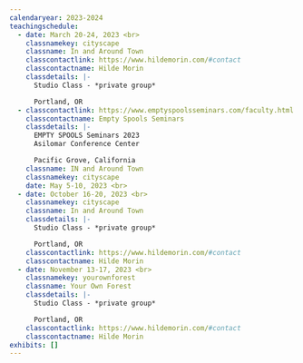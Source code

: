 ```yaml
---
calendaryear: 2023-2024
teachingschedule:
  - date: March 20-24, 2023 <br>
    classnamekey: cityscape
    classname: In and Around Town
    classcontactlink: https://www.hildemorin.com/#contact
    classcontactname: Hilde Morin
    classdetails: |-
      Studio Class - *private group*

      Portland, OR
  - classcontactlink: https://www.emptyspoolsseminars.com/faculty.html
    classcontactname: Empty Spools Seminars
    classdetails: |-
      EMPTY SPOOLS Seminars 2023
      Asilomar Conference Center

      Pacific Grove, California
    classname: IN and Around Town
    classnamekey: cityscape
    date: May 5-10, 2023 <br>
  - date: October 16-20, 2023 <br>
    classnamekey: cityscape
    classname: In and Around Town
    classdetails: |-
      Studio Class - *private group*

      Portland, OR
    classcontactlink: https://www.hildemorin.com/#contact
    classcontactname: Hilde Morin
  - date: November 13-17, 2023 <br>
    classnamekey: yourownforest
    classname: Your Own Forest
    classdetails: |-
      Studio Class - *private group*

      Portland, OR
    classcontactlink: https://www.hildemorin.com/#contact
    classcontactname: Hilde Morin
exhibits: []
---
```

